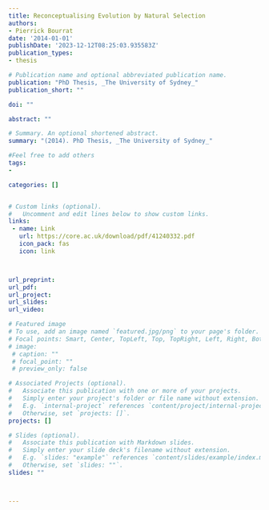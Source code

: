 ```yaml
---
title: Reconceptualising Evolution by Natural Selection
authors:
- Pierrick Bourrat
date: '2014-01-01'
publishDate: '2023-12-12T08:25:03.935583Z'
publication_types:
- thesis

# Publication name and optional abbreviated publication name.
publication: "PhD Thesis, _The University of Sydney_"
publication_short: ""

doi: ""

abstract: ""

# Summary. An optional shortened abstract.
summary: "(2014). PhD Thesis, _The University of Sydney_"

#Feel free to add others
tags:
- 

categories: []


# Custom links (optional).
#   Uncomment and edit lines below to show custom links.
links:
 - name: Link
   url: https://core.ac.uk/download/pdf/41240332.pdf
   icon_pack: fas
   icon: link



url_preprint:
url_pdf:
url_project:
url_slides:
url_video:

# Featured image
# To use, add an image named `featured.jpg/png` to your page's folder. 
# Focal points: Smart, Center, TopLeft, Top, TopRight, Left, Right, BottomLeft, Bottom, BottomRight.
# image:
 # caption: ""
 # focal_point: ""
 # preview_only: false

# Associated Projects (optional).
#   Associate this publication with one or more of your projects.
#   Simply enter your project's folder or file name without extension.
#   E.g. `internal-project` references `content/project/internal-project/index.md`.
#   Otherwise, set `projects: []`.
projects: []

# Slides (optional).
#   Associate this publication with Markdown slides.
#   Simply enter your slide deck's filename without extension.
#   E.g. `slides: "example"` references `content/slides/example/index.md`.
#   Otherwise, set `slides: ""`.
slides: ""



---
```

